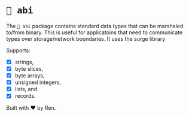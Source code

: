 # `🔩 abi`

The `🔩 abi` package contains standard data types that can be marshaled to/from binary. This is useful for applicatoins that need to communicate types over storage/network boundaries. It uses the surge library

Supports:

- [x] strings,
- [x] byte slices,
- [x] byte arrays,
- [x] unsigned integers,
- [x] lists, and
- [x] records.

Built with ❤ by Ren.